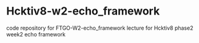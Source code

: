 # Hcktiv8-w2-echo_framework
code repository for FTGO-W2-echo_framework lecture for Hcktiv8 phase2 week2 echo framework

